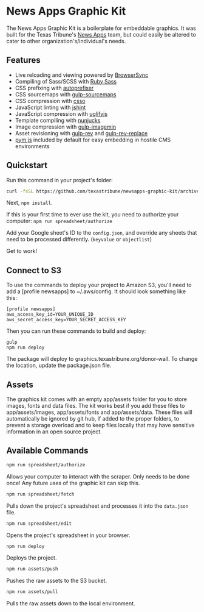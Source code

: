 # News Apps Graphic Kit

The News Apps Graphic Kit is a boilerplate for embeddable graphics. It was built for the Texas Tribune's [News Apps](https://twitter.com/newsapps) team, but could easily be altered to cater to other organization's/individual's needs.

## Features

- Live reloading and viewing powered by [BrowserSync](http://www.browsersync.io/)
- Compiling of Sass/SCSS with [Ruby Sass](http://sass-lang.com/)
- CSS prefixing with [autoprefixer](https://github.com/postcss/autoprefixer)
- CSS sourcemaps with [gulp-sourcemaps](https://www.npmjs.com/package/gulp-sourcemaps)
- CSS compression with [csso](https://github.com/css/csso)
- JavaScript linting with [jshint](http://jshint.com/)
- JavaScript compression with [uglifyjs](https://github.com/mishoo/UglifyJS2)
- Template compiling with [nunjucks](http://mozilla.github.io/nunjucks/)
- Image compression with [gulp-imagemin](https://github.com/sindresorhus/gulp-imagemin)
- Asset revisioning with [gulp-rev](https://github.com/sindresorhus/gulp-rev) and [gulp-rev-replace](https://github.com/jamesknelson/gulp-rev-replace)
- [pym.js](http://blog.apps.npr.org/pym.js/) included by default for easy embedding in hostile CMS environments

## Quickstart

Run this command in your project's folder:

```sh
curl -fsSL https://github.com/texastribune/newsapps-graphic-kit/archive/master.tar.gz | tar -xz --strip-components=1
```

Next, `npm install`.

If this is your first time to ever use the kit, you need to authorize your computer: `npm run spreadsheet/authorize`


Add your Google sheet's ID to the `config.json`, and override any sheets that need to be processed differently. (`keyvalue` or `objectlist`)

Get to work!

## Connect to S3

To use the commands to deploy your project to Amazon S3, you'll need to add a [profile newsapps] to ~/.aws/config. It should look something like this:

```
[profile newsapps]
aws_access_key_id=YOUR_UNIQUE_ID
aws_secret_access_key=YOUR_SECRET_ACCESS_KEY
```

Then you can run these commands to build and deploy:

```
gulp
npm run deploy
```

The package will deploy to graphics.texastribune.org/donor-wall. To change the location, update the package.json file.

## Assets

The graphics kit comes with an empty app/assets folder for you to store images, fonts and data files. The kit works best if you add these files to app/assets/images, app/assets/fonts and app/assets/data. These files will automatically be ignored by git hub, if added to the proper folders, to prevent a storage overload and to keep files locally that may have sensitive information in an open source project.

## Available Commands

```sh
npm run spreadsheet/authorize
```
Allows your computer to interact with the scraper. Only needs to be done once! Any future uses of the graphic kit can skip this.

```sh
npm run spreadsheet/fetch
```
Pulls down the project's spreadsheet and processes it into the `data.json` file.

```sh
npm run spreadsheet/edit
```
Opens the project's spreadsheet in your browser.

```sh
npm run deploy
```
Deploys the project.

```sh
npm run assets/push
```
Pushes the raw assets to the S3 bucket.

```sh
npm run assets/pull
```
Pulls the raw assets down to the local environment.
